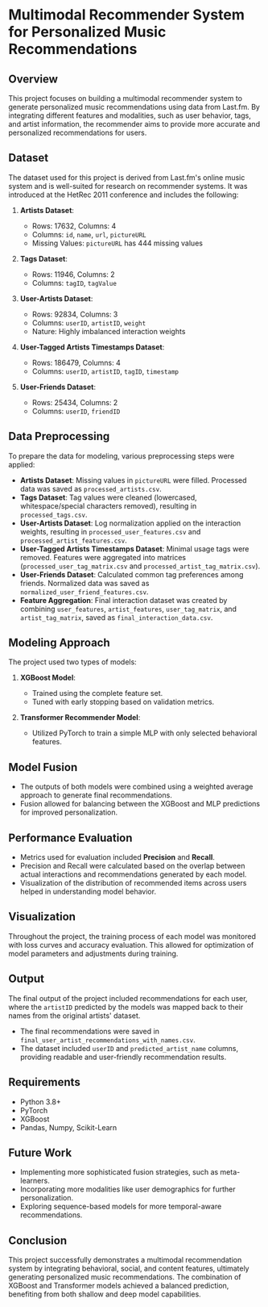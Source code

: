 # Multimodal Recommender System for Personalized Music Recommendations

## Overview
This project focuses on building a multimodal recommender system to generate personalized music recommendations using data from Last.fm. By integrating different features and modalities, such as user behavior, tags, and artist information, the recommender aims to provide more accurate and personalized recommendations for users.

## Dataset
The dataset used for this project is derived from Last.fm's online music system and is well-suited for research on recommender systems. It was introduced at the HetRec 2011 conference and includes the following:

1. **Artists Dataset**:
   - Rows: 17632, Columns: 4
   - Columns: `id`, `name`, `url`, `pictureURL`
   - Missing Values: `pictureURL` has 444 missing values

2. **Tags Dataset**:
   - Rows: 11946, Columns: 2
   - Columns: `tagID`, `tagValue`

3. **User-Artists Dataset**:
   - Rows: 92834, Columns: 3
   - Columns: `userID`, `artistID`, `weight`
   - Nature: Highly imbalanced interaction weights

4. **User-Tagged Artists Timestamps Dataset**:
   - Rows: 186479, Columns: 4
   - Columns: `userID`, `artistID`, `tagID`, `timestamp`

5. **User-Friends Dataset**:
   - Rows: 25434, Columns: 2
   - Columns: `userID`, `friendID`

## Data Preprocessing
To prepare the data for modeling, various preprocessing steps were applied:

- **Artists Dataset**: Missing values in `pictureURL` were filled. Processed data was saved as `processed_artists.csv`.
- **Tags Dataset**: Tag values were cleaned (lowercased, whitespace/special characters removed), resulting in `processed_tags.csv`.
- **User-Artists Dataset**: Log normalization applied on the interaction weights, resulting in `processed_user_features.csv` and `processed_artist_features.csv`.
- **User-Tagged Artists Timestamps Dataset**: Minimal usage tags were removed. Features were aggregated into matrices (`processed_user_tag_matrix.csv` and `processed_artist_tag_matrix.csv`).
- **User-Friends Dataset**: Calculated common tag preferences among friends. Normalized data was saved as `normalized_user_friend_features.csv`.
- **Feature Aggregation**: Final interaction dataset was created by combining `user_features`, `artist_features`, `user_tag_matrix`, and `artist_tag_matrix`, saved as `final_interaction_data.csv`.

## Modeling Approach
The project used two types of models:

1. **XGBoost Model**:
   - Trained using the complete feature set.
   - Tuned with early stopping based on validation metrics.

2. **Transformer Recommender Model**:
   - Utilized PyTorch to train a simple MLP with only selected behavioral features.

## Model Fusion
- The outputs of both models were combined using a weighted average approach to generate final recommendations.
- Fusion allowed for balancing between the XGBoost and MLP predictions for improved personalization.

## Performance Evaluation
- Metrics used for evaluation included **Precision** and **Recall**.
- Precision and Recall were calculated based on the overlap between actual interactions and recommendations generated by each model.
- Visualization of the distribution of recommended items across users helped in understanding model behavior.

## Visualization
Throughout the project, the training process of each model was monitored with loss curves and accuracy evaluation. This allowed for optimization of model parameters and adjustments during training.

## Output
The final output of the project included recommendations for each user, where the `artistID` predicted by the models was mapped back to their names from the original artists' dataset.

- The final recommendations were saved in `final_user_artist_recommendations_with_names.csv`.
- The dataset included `userID` and `predicted_artist_name` columns, providing readable and user-friendly recommendation results.

## Requirements
- Python 3.8+
- PyTorch
- XGBoost
- Pandas, Numpy, Scikit-Learn

## Future Work
- Implementing more sophisticated fusion strategies, such as meta-learners.
- Incorporating more modalities like user demographics for further personalization.
- Exploring sequence-based models for more temporal-aware recommendations.

## Conclusion
This project successfully demonstrates a multimodal recommendation system by integrating behavioral, social, and content features, ultimately generating personalized music recommendations. The combination of XGBoost and Transformer models achieved a balanced prediction, benefiting from both shallow and deep model capabilities.